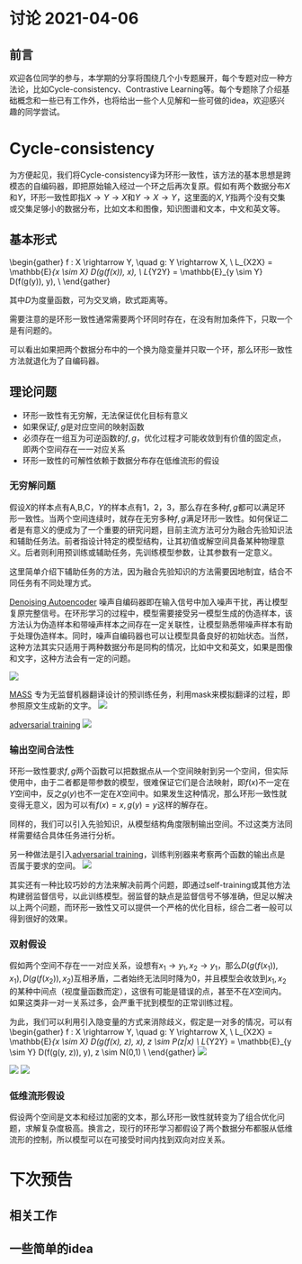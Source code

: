 讨论 2021-04-06
=

## 前言

欢迎各位同学的参与，本学期的分享将围绕几个小专题展开，每个专题对应一种方法论，比如Cycle-consistency、Contrastive Learning等。每个专题除了介绍基础概念和一些已有工作外，也将给出一些个人见解和一些可做的idea，欢迎感兴趣的同学尝试。

# Cycle-consistency

为方便起见，我们将Cycle-consistency译为环形一致性，该方法的基本思想是跨模态的自编码器，即把原始输入经过一个环之后再次复原。假如有两个数据分布$X$和$Y$，环形一致性即指$X \rightarrow Y \rightarrow X$和$Y \rightarrow X \rightarrow Y$，这里面的$X,Y$指两个没有交集或交集足够小的数据分布，比如文本和图像，知识图谱和文本，中文和英文等。

## 基本形式

\begin{gather}
f : X \rightarrow Y, \quad g: Y \rightarrow X, \\
L_{X2X} = \mathbb{E}_{x \sim X} D(g(f(x)), x), \\
L_{Y2Y} = \mathbb{E}_{y \sim Y} D(f(g(y)), y), \\
\end{gather}
 
其中$D$为度量函数，可为交叉熵，欧式距离等。

需要注意的是环形一致性通常需要两个环同时存在，在没有附加条件下，只取一个是有问题的。

可以看出如果把两个数据分布中的一个换为隐变量并只取一个环，那么环形一致性方法就退化为了自编码器。

## 理论问题
* 环形一致性有无穷解，无法保证优化目标有意义
* 如果保证$f,g$是对应空间的映射函数
* 必须存在一组互为可逆函数的$f,g$，优化过程才可能收敛到有价值的固定点，即两个空间存在一一对应关系
* 环形一致性的可解性依赖于数据分布存在低维流形的假设

### 无穷解问题
假设$X$的样本点有A,B,C，$Y$的样本点有1，2，3，那么存在多种$f,g$都可以满足环形一致性。当两个空间连续时，就存在无穷多种$f,g$满足环形一致性。如何保证二者是有意义的便成为了一个重要的研究问题，目前主流方法可分为融合先验知识法和辅助任务法。前者指设计特定的模型结构，让其初值或解空间具备某种物理意义。后者则利用预训练或辅助任务，先训练模型参数，让其参数有一定意义。

这里简单介绍下辅助任务的方法，因为融合先验知识的方法需要因地制宜，结合不同任务有不同处理方式。

[Denoising Autoencoder](https://openreview.net/pdf?id=rkYTTf-AZ)
噪声自编码器即在输入信号中加入噪声干扰，再让模型复原完整信号。在环形学习的过程中，模型需要接受另一模型生成的伪造样本，该方法认为伪造样本和带噪声样本之间存在一定关联性，让模型熟悉带噪声样本有助于处理伪造样本。同时，噪声自编码器也可以让模型具备良好的初始状态。当然，这种方法其实只适用于两种数据分布是同构的情况，比如中文和英文，如果是图像和文字，这种方法会有一定的问题。

![](https://i.imgur.com/80Xc04S.jpg)


[MASS](https://arxiv.org/pdf/1905.02450.pdf)
专为无监督机器翻译设计的预训练任务，利用mask来模拟翻译的过程，即参照原文生成新的文字。
![](https://i.imgur.com/hBGGcph.png)

[adversarial training](https://openreview.net/pdf?id=rkYTTf-AZ)
![](https://i.imgur.com/VRuqIbf.png)
### 输出空间合法性
环形一致性要求$f,g$两个函数可以把数据点从一个空间映射到另一个空间，但实际使用中，由于二者都是带参数的模型，很难保证它们是合法映射，即$f(x)$不一定在$Y$空间中，反之$g(y)$也不一定在$X$空间中。如果发生这种情况，那么环形一致性就变得无意义，因为可以有$f(x)=x,g(y)=y$这样的解存在。

同样的，我们可以引入先验知识，从模型结构角度限制输出空间。不过这类方法同样需要结合具体任务进行分析。

另一种做法是引入[adversarial training](https://arxiv.org/pdf/1703.10593.pdf)，训练判别器来考察两个函数的输出点是否属于要求的空间。
![](https://i.imgur.com/YYlwSnn.png)



其实还有一种比较巧妙的方法来解决前两个问题，即通过self-training或其他方法构建弱监督信号，以此训练模型。弱监督的缺点是监督信号不够准确，但足以解决以上两个问题，而环形一致性又可以提供一个严格的优化目标，综合二者一般可以得到很好的效果。

### 双射假设
假如两个空间不存在一一对应关系，设想有$x_1 \rightarrow y_1,x_2 \rightarrow y_1$，那么$D(g(f(x_1)), x_1),D(g(f(x_2)), x_2)$互相矛盾，二者始终无法同时降为0，并且模型会收敛到$x_1,x_2$的某种中间点（视度量函数而定），这很有可能是错误的点，甚至不在$X$空间内。如果这类非一对一关系过多，会严重干扰到模型的正常训练过程。

为此，我们可以利用引入隐变量的方式来消除歧义，假定是一对多的情况，可以有
\begin{gather}
f : X \rightarrow Y, \quad g: Y \rightarrow X, \\
L_{X2X} = \mathbb{E}_{x \sim X} D(g(f(x), z), x), z \sim P(z|x) \\
L_{Y2Y} = \mathbb{E}_{y \sim Y} D(f(g(y, z)), y), z \sim N(0,1) \\
\end{gather}
![](https://i.imgur.com/QncLjok.png)

![](https://i.imgur.com/V95MkIb.png)
![](https://i.imgur.com/UDYkL4u.png)


### 低维流形假设

假设两个空间是文本和经过加密的文本，那么环形一致性就转变为了组合优化问题，求解复杂度极高。换言之，现行的环形学习都假设了两个数据分布都服从低维流形的控制，所以模型可以在可接受时间内找到双向对应关系。

# 下次预告

## 相关工作

## 一些简单的idea
